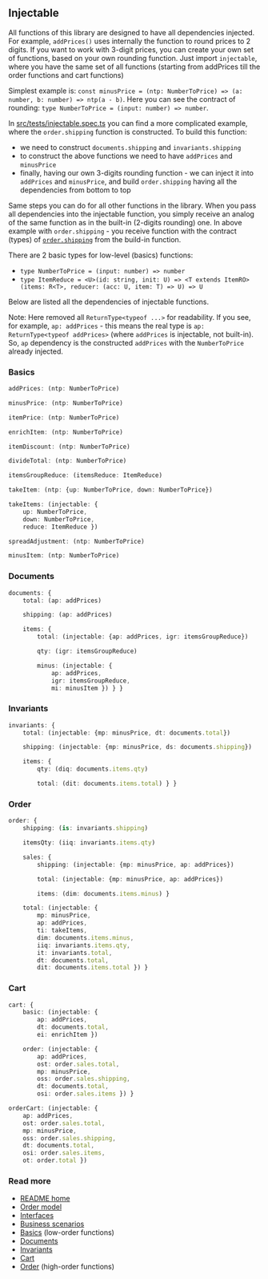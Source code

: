 ## Injectable
All functions of this library are designed to have all dependencies injected.
For example, `addPrices()` uses internally the function to round prices to 2 digits.
If you want to work with 3-digit prices, you can create your own set of functions,
based on your own rounding function.
Just import `injectable`, where you have the same set of all functions
(starting from addPrices till the order functions and cart functions)

Simplest example is:
`const minusPrice = (ntp: NumberToPrice) => (a: number, b: number) => ntp(a - b)`.
Here you can see the contract of rounding:
`type NumberToPrice = (input: number) => number`.

In [src/tests/injectable.spec.ts](../src/tests/injectable.spec.ts) you can find
a more complicated example, where the `order.shipping` function is constructed.
To build this function:
- we need to construct `documents.shipping` and `invariants.shipping`
- to construct the above functions we need to have `addPrices` and `minusPrice`
- finally, having our own 3-digits rounding function - we can inject it into `addPrices` and `minusPrice`, and build `order.shipping` having all the dependencies from bottom to top

Same steps you can do for all other functions in the library.
When you pass all dependencies into the injectable function,
you simply receive an analog of the same function as in the built-in (2-digits rounding) one.
In above example with `order.shipping` - you receive function with the contract (types) of [`order.shipping`](./order.md#ordershipping) from the build-in function.

There are 2 basic types for low-level (basics) functions:
- `type NumberToPrice = (input: number) => number`
- `type ItemReduce = <U>(id: string, init: U) => <T extends ItemRO>(items: R<T>, reducer: (acc: U, item: T) => U) => U`

Below are listed all the dependencies of injectable functions.

Note: Here removed all `ReturnType<typeof ...>` for readability.
If you see, for example, `ap: addPrices` - this means the real type is `ap: ReturnType<typeof addPrices>` (where `addPrices` is injectable, not built-in). So, `ap` dependency is the constructed `addPrices` with the `NumberToPrice` already injected.

### Basics
```typescript
addPrices: (ntp: NumberToPrice)

minusPrice: (ntp: NumberToPrice)

itemPrice: (ntp: NumberToPrice)

enrichItem: (ntp: NumberToPrice)

itemDiscount: (ntp: NumberToPrice)

divideTotal: (ntp: NumberToPrice)

itemsGroupReduce: (itemsReduce: ItemReduce)

takeItem: (ntp: {up: NumberToPrice, down: NumberToPrice})

takeItems: (injectable: {
    up: NumberToPrice,
    down: NumberToPrice,
    reduce: ItemReduce })

spreadAdjustment: (ntp: NumberToPrice)

minusItem: (ntp: NumberToPrice)
```

### Documents
```typescript
documents: {
    total: (ap: addPrices)

    shipping: (ap: addPrices)

    items: {
        total: (injectable: {ap: addPrices, igr: itemsGroupReduce})

        qty: (igr: itemsGroupReduce)

        minus: (injectable: {
            ap: addPrices,
            igr: itemsGroupReduce,
            mi: minusItem }) } }
```

### Invariants
```typescript
invariants: {
    total: (injectable: {mp: minusPrice, dt: documents.total})

    shipping: (injectable: {mp: minusPrice, ds: documents.shipping})

    items: {
        qty: (diq: documents.items.qty)

        total: (dit: documents.items.total) } }
```

### Order
```typescript
order: {
    shipping: (is: invariants.shipping)

    itemsQty: (iiq: invariants.items.qty)

    sales: {
        shipping: (injectable: {mp: minusPrice, ap: addPrices})

        total: (injectable: {mp: minusPrice, ap: addPrices})

        items: (dim: documents.items.minus) }

    total: (injectable: {
        mp: minusPrice,
        ap: addPrices,
        ti: takeItems,
        dim: documents.items.minus,
        iiq: invariants.items.qty,
        it: invariants.total,
        dt: documents.total,
        dit: documents.items.total }) }
```

### Cart
```typescript
cart: {
    basic: (injectable: {
        ap: addPrices,
        dt: documents.total,
        ei: enrichItem })

    order: (injectable: {
        ap: addPrices,
        ost: order.sales.total,
        mp: minusPrice,
        oss: order.sales.shipping,
        dt: documents.total,
        osi: order.sales.items }) }

orderCart: (injectable: {
    ap: addPrices,
    ost: order.sales.total,
    mp: minusPrice,
    oss: order.sales.shipping,
    dt: documents.total,
    osi: order.sales.items,
    ot: order.total })
```

### Read more
- [README home](../README.md)
- [Order model](./model.md)
- [Interfaces](./interfaces.md)
- [Business scenarios](./sales/business.md)
- [Basics](./basics.md) (low-order functions)
- [Documents](./documents.md)
- [Invariants](./invariants.md)
- [Cart](./cart.md)
- [Order](./order.md) (high-order functions)

